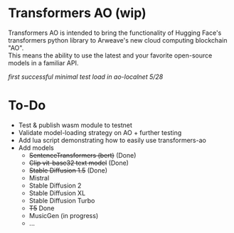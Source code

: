  
# Transformers AO (wip)
Transformers AO is intended to bring the functionality of Hugging Face's transformers python library to Arweave's new cloud computing blockchain "AO".  
This means the ability to use the latest and your favorite open-source models in a familiar API.
  
*first successful minimal test load in ao-localnet 5/28*

# To-Do
* Test & publish wasm module to testnet
* Validate model-loading strategy on AO + further testing
* Add lua script demonstrating how to easily use transformers-ao
* Add models
  * ~~SentenceTransformers (bert)~~ (Done)
  * ~~Clip vit-base32 text model~~ (Done)
  * ~~Stable Diffusion 1.5~~ (Done)
  * Mistral
  * Stable Diffusion 2
  * Stable Diffusion XL
  * Stable Diffusion Turbo
  * ~~T5~~ Done
  * MusicGen (in progress)
  * ...
